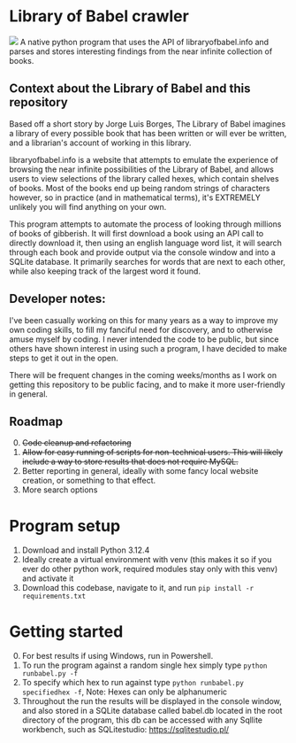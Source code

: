 # Library of Babel crawler

![](https://i.imgur.com/a0YUty2.png)
A native python program that uses the API of libraryofbabel.info and parses and stores interesting findings from the 
near infinite collection of books.

## Context about the Library of Babel and this repository
Based off a short story by Jorge Luis Borges, The Library of Babel imagines a library of every possible book that has
been written or will ever be written, and a librarian's account of working in this library.

libraryofbabel.info is a website that attempts to emulate the experience of browsing the near infinite possibilities of
the Library of Babel, and allows users to view selections of the library called hexes, which contain shelves of books.
Most of the books end up being random strings of characters however, so in practice (and in mathematical terms), it's
EXTREMELY unlikely you will find anything on your own.

This program attempts to automate the process of looking through millions of books of gibberish. It will first download
a book using an API call to directly download it, then using an english language word list, it will search
through each book and provide output via the console window and into a SQLite database. It primarily searches 
for words that are next to each other, while also keeping track of the largest word it found.

## Developer notes:
I've been casually working on this for many years as a way to improve my own coding skills, to fill my fanciful need for
discovery, and to otherwise amuse myself by coding. I never intended the code to be public, but since others have shown
interest in using such a program, I have decided to make steps to get it out in the open. 

There will be frequent changes in the coming weeks/months as I work on getting this repository to be public facing, and 
to make it more user-friendly in general.

## Roadmap

0. ~~Code cleanup and refactoring~~
1. ~~Allow for easy running of scripts for non-technical users. This will likely include a way to store results that does 
not require MySQL.~~
2. Better reporting in general, ideally with some fancy local website creation, or something to that effect.
3. More search options


# Program setup
1. Download and install Python 3.12.4
2. Ideally create a virtual environment with venv (this makes it so if you ever do other python work, required modules
stay only with this venv) and activate it
3. Download this codebase, navigate to it, and run `pip install -r requirements.txt`

# Getting started
0. For best results if using Windows, run in Powershell.
1. To run the program against a random single hex simply type `python runbabel.py -f`
2. To specify which hex to run against type `python runbabel.py specifiedhex -f`, Note: Hexes can only be alphanumeric
3. Throughout the run the results will be displayed in the console window, and also stored in a SQLite database called
babel.db located in the root directory of the program, this db can be accessed with any Sqllite workbench, such as
SQLitestudio: https://sqlitestudio.pl/




